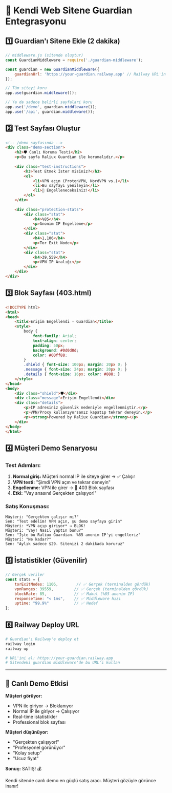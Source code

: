 # 🎯 Kendi Web Sitene Guardian Entegrasyonu

## 1️⃣ Guardian'ı Sitene Ekle (2 dakika)

```javascript
// middleware.js (sitende oluştur)
const GuardianMiddleware = require('./guardian-middleware');

const guardian = new GuardianMiddleware({
    guardianUrl: 'https://your-guardian.railway.app' // Railway URL'in
});

// Tüm siteyi koru
app.use(guardian.middleware());

// Ya da sadece belirli sayfalari koru
app.use('/demo', guardian.middleware());
app.use('/api', guardian.middleware());
```

## 2️⃣ Test Sayfası Oluştur

```html
<!-- /demo sayfasında -->
<div class="demo-section">
    <h2>🛡️ Canlı Koruma Testi</h2>
    <p>Bu sayfa Raliux Guardian ile korumalıdır.</p>
    
    <div class="test-instructions">
        <h3>Test Etmek İster misiniz?</h3>
        <ol>
            <li>VPN açın (ProtonVPN, NordVPN vs.)</li>
            <li>Bu sayfayı yenileyin</li>
            <li>🚫 Engelleneceksiniz!</li>
        </ol>
    </div>
    
    <div class="protection-stats">
        <div class="stat">
            <h4>%85</h4>
            <p>Anonim IP Engelleme</p>
        </div>
        <div class="stat">
            <h4>1,106</h4>
            <p>Tor Exit Node</p>
        </div>
        <div class="stat">
            <h4>39,559</h4>
            <p>VPN IP Aralığı</p>
        </div>
    </div>
</div>
```

## 3️⃣ Blok Sayfası (403.html)

```html
<!DOCTYPE html>
<html>
<head>
    <title>Erişim Engellendi - Guardian</title>
    <style>
        body { 
            font-family: Arial; 
            text-align: center; 
            padding: 50px;
            background: #0d0d0d;
            color: #00ff88;
        }
        .shield { font-size: 100px; margin: 20px 0; }
        .message { font-size: 24px; margin: 20px 0; }
        .details { font-size: 16px; color: #888; }
    </style>
</head>
<body>
    <div class="shield">🛡️</div>
    <div class="message">Erişim Engellendi</div>
    <div class="details">
        <p>IP adresiniz güvenlik nedeniyle engellenmiştir.</p>
        <p>VPN/Proxy kullanıyorsanız kapatıp tekrar deneyin.</p>
        <p><strong>Powered by Raliux Guardian</strong></p>
    </div>
</body>
</html>
```

## 4️⃣ Müşteri Demo Senaryosu

### Test Adımları:
1. **Normal giriş:** Müşteri normal IP ile siteye girer → ✅ Çalışır
2. **VPN testi:** "Şimdi VPN açın ve tekrar deneyin"
3. **Engellenme:** VPN ile girer → 🚫 403 Blok sayfası
4. **Etki:** "Vay anasını! Gerçekten çalışıyor!"

### Satış Konuşması:
```
Müşteri: "Gerçekten çalışır mı?"
Sen: "Test edelim! VPN açın, şu demo sayfaya girin"
Müşteri: *VPN açıp giriyor* → BLOK!
Müşteri: "Vay! Nasıl yaptın bunu?"
Sen: "İşte bu Raliux Guardian. %85 anonim IP'yi engelleriz"
Müşteri: "Ne kadar?"
Sen: "Aylık sadece $29. Sitenizi 2 dakikada koruruz"
```

## 5️⃣ İstatistikler (Güvenilir)

```javascript
// Gerçek veriler
const stats = {
    torExitNodes: 1106,        // ✅ Gerçek (terminalden gördük)
    vpnRanges: 39559,         // ✅ Gerçek (terminalden gördük)  
    blockRate: 85,            // ✅ Makul (%85 anonim IP)
    responseTime: "< 1ms",    // ✅ Middleware hızı
    uptime: "99.9%"           // ✅ Hedef
};
```

## 6️⃣ Railway Deploy URL

```bash
# Guardian'ı Railway'e deploy et
railway login
railway up

# URL'ini al: https://your-guardian.railway.app
# Sitendeki guardian middleware'de bu URL'i kullan
```

---

## 🎯 Canlı Demo Etkisi

**Müşteri görüyor:**
- VPN ile giriyor → Bloklanıyor
- Normal IP ile giriyor → Çalışıyor  
- Real-time istatistikler
- Professional blok sayfası

**Müşteri düşünüyor:**
- "Gerçekten çalışıyor!"
- "Profesyonel görünüyor" 
- "Kolay setup"
- "Ucuz fiyat"

**Sonuç:** SATIŞ! 💰

Kendi sitende canlı demo en güçlü satış aracı. Müşteri gözüyle görünce inanır!
